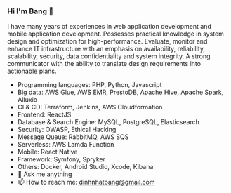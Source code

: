 ### Hi I'm Bang 👋

I have many years of experiences in web application development and mobile application development. Possesses practical knowledge in system design and optimization for high-performance. Evaluate, monitor and enhance IT infrastructure with an emphasis on availability, reliability, scalability, security, data confidentiality and system integrity. A strong communicator with the ability to translate design requirements into actionable plans.
- Programming languages: PHP, Python, Javascript
- Big data: AWS Glue, AWS EMR, PrestoDB, Apache Hive, Apache Spark, Alluxio
- CI & CD: Terraform, Jenkins, AWS Cloudformation
- Frontend: ReactJS
- Database & Search Engine: MySQL, PostgreSQL, Elasticsearch 
- Security: OWASP, Ethical Hacking
- Message Queue: RabbitMQ, AWS SQS
- Serverless: AWS Lamda Function
- Mobile: React Native
- Framework: Symfony, Spryker
- Others: Docker, Android Studio, Xcode, Kibana
- 💬 Ask me anything
- 📫 How to reach me: dinhnhatbang@gmail.com
